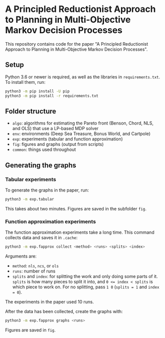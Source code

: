 # A Principled Reductionist Approach to Planning in Multi-Objective Markov Decision Processes

This repository contains code for the paper
"A Principled Reductionist Approach to Planning in Multi-Objective Markov Decision Processes".


## Setup

Python 3.6 or newer is required, as well as the libraries in `requirements.txt`.
To install them, run:

```bash
python3 -m pip install -U pip
python3 -m pip install -r requirements.txt
```


## Folder structure

- `algo`: algorithms for estimating the Pareto front (Benson, Chord, NLS, and OLS) that use a LP-based MDP solver
- `env`: environments (Deep Sea Treasure, Bonus World, and Cartpole)
- `exp`: experiments (tabular and function approximation)
- `fig`: figures and graphs (output from scripts)
- `common`: things used throughout


## Generating the graphs

### Tabular experiments

To generate the graphs in the paper, run:

```bash
python3 -m exp.tabular
```

This takes about two minutes. Figures are saved in the subfolder `fig`.


### Function approximation experiments

The function approximation experiments take a long time. This command collects data and saves it in `.cache`:

```bash
python3 -m exp.fapprox collect <method> <runs> <splits> <index>
```

Arguments are:
- `method`: `nls`, `ncs`, or `ols`
- `runs`: number of runs
- `splits` and `index`: for splitting the work and only doing some parts of it.
	`splits` is how many pieces to split it into, and `0 <= index < splits` is which piece to work on.
	For no splitting, pass `1 0` (`splits = 1` and `index = 0`).

The experiments in the paper used 10 runs.

After the data has been collected, create the graphs with:

```bash
python3 -m exp.fapprox graphs <runs>
```

Figures are saved in `fig`.
